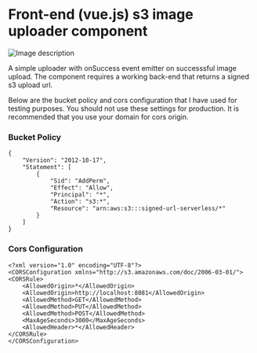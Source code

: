 # Front-end (vue.js) s3 image uploader component

![Image description](https://www.imgur.com/N3twHAL.jpg)


A simple uploader with onSuccess event emitter on successsful image upload.
The component requires a working back-end that returns a signed s3 upload url.

Below are the bucket policy and cors configuration that I have used for testing purposes.
You should not use these settings for production. It is recommended that you use your domain for cors origin.

### Bucket Policy
```
{
    "Version": "2012-10-17",
    "Statement": [
        {
            "Sid": "AddPerm",
            "Effect": "Allow",
            "Principal": "*",
            "Action": "s3:*",
            "Resource": "arn:aws:s3:::signed-url-serverless/*"
        }
    ]
}
```

### Cors Configuration
```
<?xml version="1.0" encoding="UTF-8"?>
<CORSConfiguration xmlns="http://s3.amazonaws.com/doc/2006-03-01/">
<CORSRule>
    <AllowedOrigin>*</AllowedOrigin>
    <AllowedOrigin>http://localhost:8081</AllowedOrigin>
    <AllowedMethod>GET</AllowedMethod>
    <AllowedMethod>PUT</AllowedMethod>
    <AllowedMethod>POST</AllowedMethod>
    <MaxAgeSeconds>3000</MaxAgeSeconds>
    <AllowedHeader>*</AllowedHeader>
</CORSRule>
</CORSConfiguration>
```


